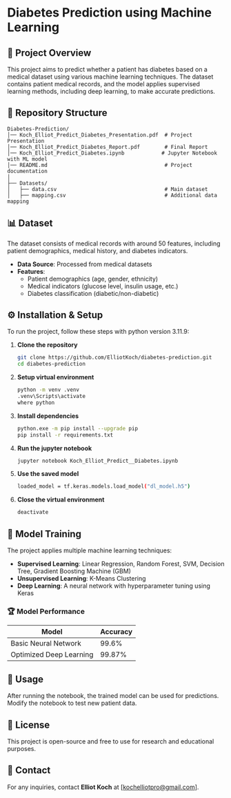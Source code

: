 # Diabetes Prediction using Machine Learning

## 📌 Project Overview
This project aims to predict whether a patient has diabetes based on a medical dataset using various machine learning techniques. The dataset contains patient medical records, and the model applies supervised learning methods, including deep learning, to make accurate predictions. 

## 📂 Repository Structure
```
Diabetes-Prediction/
│── Koch_Elliot_Predict_Diabetes_Presentation.pdf  # Project Presentation
│── Koch_Elliot_Predict_Diabetes_Report.pdf        # Final Report
│── Koch_Elliot_Predict_Diabetes.ipynb            # Jupyter Notebook with ML model
│── README.md                                      # Project documentation
│
├── Datasets/
│   ├── data.csv                                   # Main dataset
│   ├── mapping.csv                                # Additional data mapping
```

## 📊 Dataset
The dataset consists of medical records with around 50 features, including patient demographics, medical history, and diabetes indicators.

- **Data Source**: Processed from medical datasets
- **Features**:
  - Patient demographics (age, gender, ethnicity)
  - Medical indicators (glucose level, insulin usage, etc.)
  - Diabetes classification (diabetic/non-diabetic)

## ⚙️ Installation & Setup
To run the project, follow these steps with python version 3.11.9:

1. **Clone the repository**
   ```sh
   git clone https://github.com/ElliotKoch/diabetes-prediction.git
   cd diabetes-prediction
   ```
3. **Setup virtual environment**
   ```sh
   python -m venv .venv
   .venv\Scripts\activate
   where python
   ```
3. **Install dependencies**
   ```sh
   python.exe -m pip install --upgrade pip
   pip install -r requirements.txt
   ```
4. **Run the jupyter notebook**
   ```sh
   jupyter notebook Koch_Elliot_Predict__Diabetes.ipynb
   ```
5. **Use the saved model**
   ```sh
   loaded_model = tf.keras.models.load_model("dl_model.h5")
   ```

6. **Close the virtual environment** 
   ```sh
   deactivate
   ```

## 🧠 Model Training
The project applies multiple machine learning techniques:
- **Supervised Learning**: Linear Regression, Random Forest, SVM, Decision Tree, Gradient Boosting Machine (GBM)
- **Unsupervised Learning**: K-Means Clustering
- **Deep Learning**: A neural network with hyperparameter tuning using Keras

### 🏆 Model Performance
| Model | Accuracy |
|--------|---------|
| Basic Neural Network | 99.6% |
| Optimized Deep Learning | 99.87% |

## 🚀 Usage
After running the notebook, the trained model can be used for predictions. Modify the notebook to test new patient data.

## 📜 License
This project is open-source and free to use for research and educational purposes.

## 📧 Contact
For any inquiries, contact **Elliot Koch** at [kochelliotpro@gmail.com].

